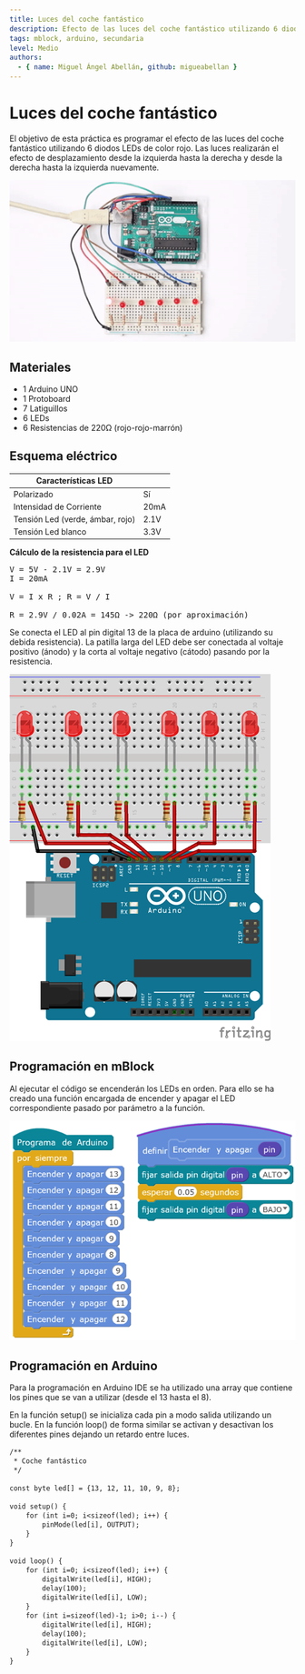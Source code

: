 ```yaml
---
title: Luces del coche fantástico
description: Efecto de las luces del coche fantástico utilizando 6 diodos LEDs de color rojo.
tags: mblock, arduino, secundaria
level: Medio
authors:
  - { name: Miguel Ángel Abellán, github: migueabellan }
---
```


# Luces del coche fantástico

El objetivo de esta práctica es programar el efecto de las luces del coche fantástico utilizando 6 diodos LEDs de color rojo. Las luces realizarán el efecto de desplazamiento desde la izquierda hasta la derecha y desde la derecha hasta la izquierda nuevamente.

![](practica.gif)

## Materiales

- 1 Arduino UNO
- 1 Protoboard
- 7 Latiguillos
- 6 LEDs
- 6 Resistencias de 220Ω (rojo-rojo-marrón)

## Esquema eléctrico

| Características LED              |        |
| -------------------------------- | ------ |
| Polarizado                       | Sí     |
| Intensidad de Corriente          | 20mA   |
| Tensión Led (verde, ámbar, rojo) | 2.1V   |
| Tensión Led blanco               | 3.3V   |

**Cálculo de la resistencia para el LED**

<pre>
V = 5V - 2.1V = 2.9V
I = 20mA

V = I x R ; R = V / I

R = 2.9V / 0.02A = 145Ω -> 220Ω (por aproximación)
</pre>

Se conecta el LED al pin digital 13 de la placa de arduino (utilizando su debida resistencia). La patilla larga del LED debe ser conectada al voltaje positivo (ánodo) y la corta al voltaje negativo (cátodo) pasando por la resistencia.

![](fritzing.png)

## Programación en mBlock

Al ejecutar el código se encenderán los LEDs en orden. Para ello se ha creado una función encargada de encender y apagar el LED correspondiente pasado por parámetro a la función.

![](mblock.png)

## Programación en Arduino

Para la programación en Arduino IDE se ha utilizado una array que contiene los pines que se van a utilizar (desde el 13 hasta el 8).

En la función setup() se inicializa cada pin a modo salida utilizando un bucle. En la función loop() de forma similar se activan y desactivan los diferentes pines dejando un retardo entre luces.

```
/**
 * Coche fantástico
 */

const byte led[] = {13, 12, 11, 10, 9, 8};

void setup() {
    for (int i=0; i<sizeof(led); i++) {
        pinMode(led[i], OUTPUT);
    }
}

void loop() {
    for (int i=0; i<sizeof(led); i++) {
        digitalWrite(led[i], HIGH);
        delay(100);
        digitalWrite(led[i], LOW);
    }
    for (int i=sizeof(led)-1; i>0; i--) {
        digitalWrite(led[i], HIGH);
        delay(100);
        digitalWrite(led[i], LOW);
    }
}
```
